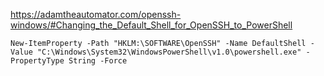 https://adamtheautomator.com/openssh-windows/#Changing_the_Default_Shell_for_OpenSSH_to_PowerShell

```
New-ItemProperty -Path "HKLM:\SOFTWARE\OpenSSH" -Name DefaultShell -Value "C:\Windows\System32\WindowsPowerShell\v1.0\powershell.exe" -PropertyType String -Force
```
